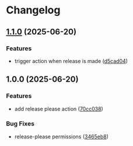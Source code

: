 # Changelog

## [1.1.0](https://github.com/Valken/testing-actions/compare/v1.0.0...v1.1.0) (2025-06-20)


### Features

* trigger action when release is made ([d5cad04](https://github.com/Valken/testing-actions/commit/d5cad047c33404ba81544c27dd7fec8ba8150101))

## 1.0.0 (2025-06-20)


### Features

* add release please action ([70cc038](https://github.com/Valken/testing-actions/commit/70cc038bc0e70db50bfc8b309679fa4fc5483a4d))


### Bug Fixes

* release-please permissions ([3465eb8](https://github.com/Valken/testing-actions/commit/3465eb8e903011b8827d7ad1424e5856fe624d97))
